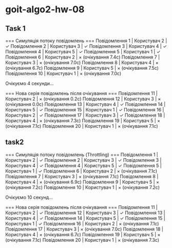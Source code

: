 # goit-algo2-hw-08

## Task 1

=== Симуляція потоку повідомлень ===
Повідомлення  1 | Користувач 2 | ✓
Повідомлення  2 | Користувач 3 | ✓
Повідомлення  3 | Користувач 4 | ✓
Повідомлення  4 | Користувач 5 | ✓
Повідомлення  5 | Користувач 1 | ✓
Повідомлення  6 | Користувач 2 | × (очікування 7.4с)
Повідомлення  7 | Користувач 3 | × (очікування 7.0с)
Повідомлення  8 | Користувач 4 | × (очікування 6.7с)
Повідомлення  9 | Користувач 5 | × (очікування 7.5с)
Повідомлення 10 | Користувач 1 | × (очікування 7.0с)

Очікуємо 4 секунди...

=== Нова серія повідомлень після очікування ===
Повідомлення 11 | Користувач 2 | × (очікування 0.2с)
Повідомлення 12 | Користувач 3 | × (очікування 0.0с)
Повідомлення 13 | Користувач 4 | ✓
Повідомлення 14 | Користувач 5 | ✓
Повідомлення 15 | Користувач 1 | ✓
Повідомлення 16 | Користувач 2 | ✓
Повідомлення 17 | Користувач 3 | ✓
Повідомлення 18 | Користувач 4 | × (очікування 7.3с)
Повідомлення 19 | Користувач 5 | × (очікування 7.1с)
Повідомлення 20 | Користувач 1 | × (очікування 7.1с)

## task2

=== Симуляція потоку повідомлень (Throttling) ===
Повідомлення  1 | Користувач 2 | ✓
Повідомлення  2 | Користувач 3 | ✓
Повідомлення  3 | Користувач 4 | ✓
Повідомлення  4 | Користувач 5 | ✓
Повідомлення  5 | Користувач 1 | ✓
Повідомлення  6 | Користувач 2 | × (очікування 7.1с)
Повідомлення  7 | Користувач 3 | × (очікування 7.1с)
Повідомлення  8 | Користувач 4 | × (очікування 6.9с)
Повідомлення  9 | Користувач 5 | × (очікування 7.2с)
Повідомлення 10 | Користувач 1 | × (очікування 7.2с)

Очікуємо 10 секунд...

=== Нова серія повідомлень після очікування ===
Повідомлення 11 | Користувач 2 | ✓
Повідомлення 12 | Користувач 3 | ✓
Повідомлення 13 | Користувач 4 | ✓
Повідомлення 14 | Користувач 5 | ✓
Повідомлення 15 | Користувач 1 | ✓
Повідомлення 16 | Користувач 2 | × (очікування 7.1с)
Повідомлення 17 | Користувач 3 | × (очікування 7.0с)
Повідомлення 18 | Користувач 4 | × (очікування 6.7с)
Повідомлення 19 | Користувач 5 | × (очікування 7.1с)
Повідомлення 20 | Користувач 1 | × (очікування 7.3с)
